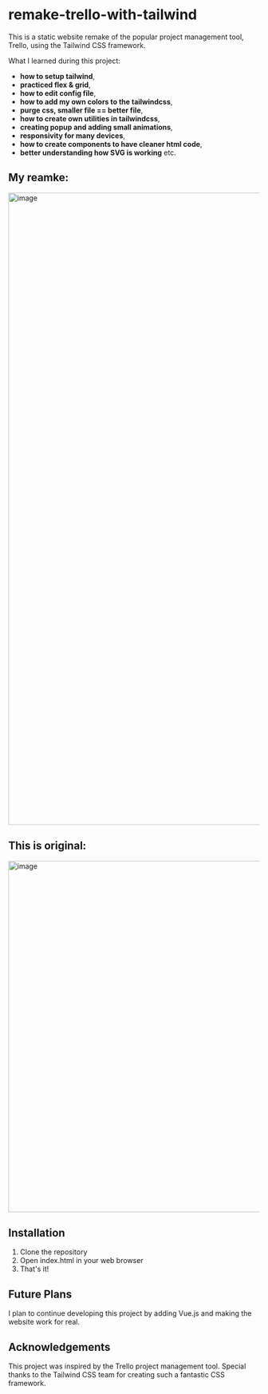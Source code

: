 # remake-trello-with-tailwind

This is a static website remake of the popular project management tool, Trello, using the Tailwind CSS framework.
 
What I learned during this project:
- **how to setup tailwind**, 
- **practiced flex & grid**, 
- **how to edit config file**, 
- **how to add my own colors to the tailwindcss**, 
- **purge css, smaller file == better file**, 
- **how to create own utilities in tailwindcss**, 
- **creating popup and adding small animations**, 
- **responsivity for many devices**, 
- **how to create components to have cleaner html code**, 
- **better understanding how SVG is working** etc. 
 
## My reamke:

<img width="1267" alt="image" src="https://user-images.githubusercontent.com/72867281/227048120-17bb049b-cd3a-4e71-9ed5-a8895a7e7624.png">

## This is original:

<img width="704" alt="image" src="https://user-images.githubusercontent.com/72867281/227048414-3f2a50ae-f601-4a8c-8bc0-f82623fad273.png">

## Installation
1. Clone the repository
2. Open index.html in your web browser
3. That's it!

## Future Plans
I plan to continue developing this project by adding Vue.js and making the website work for real.


## Acknowledgements
This project was inspired by the Trello project management tool. Special thanks to the Tailwind CSS team for creating such a fantastic CSS framework.

